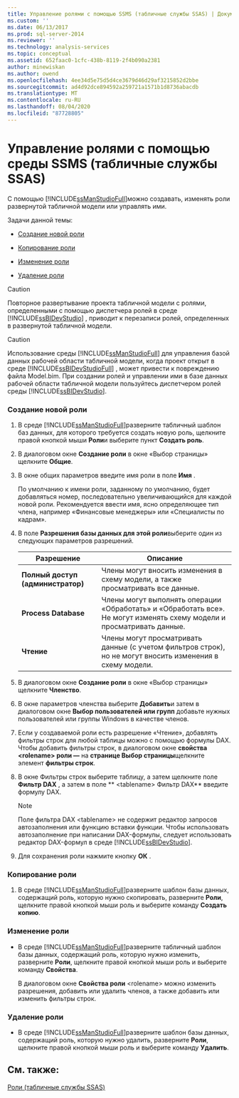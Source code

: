 ```yaml
---
title: Управление ролями с помощью SSMS (табличные службы SSAS) | Документация Майкрософт
ms.custom: ''
ms.date: 06/13/2017
ms.prod: sql-server-2014
ms.reviewer: ''
ms.technology: analysis-services
ms.topic: conceptual
ms.assetid: 652faac0-1cfc-438b-8119-2f4b090a2381
author: minewiskan
ms.author: owend
ms.openlocfilehash: 4ee34d5e75d5d4ce3679d46d29af3215852d2bbe
ms.sourcegitcommit: ad4d92dce894592a259721a1571b1d8736abacdb
ms.translationtype: MT
ms.contentlocale: ru-RU
ms.lasthandoff: 08/04/2020
ms.locfileid: "87728805"
---
```

# <a name="manage-roles-by-using-ssms-ssas-tabular"></a>Управление ролями с помощью среды SSMS (табличные службы SSAS)
  С помощью [!INCLUDE[ssManStudioFull](../../includes/ssmanstudiofull-md.md)]можно создавать, изменять роли развернутой табличной модели или управлять ими.  
  
 Задачи данной темы:  
  
-   [Создание новой роли](#bkmk_new_role)  
  
-   [Копирование роли](#bkmk_copy_role)  
  
-   [Изменение роли](#bkmk_edit_role)  
  
-   [Удаление роли](#bkmk_deletet_role)  
  
> [!CAUTION]  
>  Повторное развертывание проекта табличной модели с ролями, определенными с помощью диспетчера ролей в среде [!INCLUDE[ssBIDevStudio](../../includes/ssbidevstudio-md.md)] , приводит к перезаписи ролей, определенных в развернутой табличной модели.  
  
> [!CAUTION]  
>  Использование среды [!INCLUDE[ssManStudioFull](../../includes/ssmanstudiofull-md.md)] для управления базой данных рабочей области табличной модели, когда проект открыт в среде [!INCLUDE[ssBIDevStudioFull](../../includes/ssbidevstudiofull-md.md)] , может привести к повреждению файла Model.bim. При создании ролей и управлении ими в базе данных рабочей области табличной модели пользуйтесь диспетчером ролей среды [!INCLUDE[ssBIDevStudio](../../includes/ssbidevstudio-md.md)].  
  
###  <a name="to-create-a-new-role"></a><a name="bkmk_new_role"></a> Создание новой роли  
  
1.  В среде [!INCLUDE[ssManStudioFull](../../includes/ssmanstudiofull-md.md)]разверните табличный шаблон баз данных, для которого требуется создать новую роль, щелкните правой кнопкой мыши **Роли**и выберите пункт **Создать роль**.  
  
2.  В диалоговом окне **Создание роли** в окне «Выбор страницы» щелкните **Общие**.  
  
3.  В окне общих параметров введите имя роли в поле **Имя** .  
  
     По умолчанию к имени роли, заданному по умолчанию, будет добавляться номер, последовательно увеличивающийся для каждой новой роли. Рекомендуется ввести имя, ясно определяющее тип члена, например «Финансовые менеджеры» или «Специалисты по кадрам».  
  
4.  В поле **Разрешения базы данных для этой роли**выберите один из следующих параметров разрешений.  
  
    |Разрешение|Описание|  
    |----------------|-----------------|  
    |**Полный доступ (администратор)**|Члены могут вносить изменения в схему модели, а также просматривать все данные.|  
    |**Process Database**|Члены могут выполнять операции «Обработать» и «Обработать все». Не могут изменять схему модели и просматривать данные.|  
    |**Чтение**|Члены могут просматривать данные (с учетом фильтров строк), но не могут вносить изменения в схему модели.|  
  
5.  В диалоговом окне **Создание роли** в окне «Выбор страницы» щелкните **Членство**.  
  
6.  В окне параметров членства выберите **Добавить**и затем в диалоговом окне **Выбор пользователей или групп** добавьте нужных пользователей или группы Windows в качестве членов.  
  
7.  Если у создаваемой роли есть разрешение «Чтение», добавлять фильтры строк для любой таблицы можно с помощью формулы DAX. Чтобы добавить фильтры строк, в диалоговом окне **свойства \<rolename> роли —** на **странице Выбор страницы**щелкните элемент **фильтры строк**.  
  
8.  В окне Фильтры строк выберите таблицу, а затем щелкните поле **Фильтр DAX** , а затем в поле ** \<tablename> Фильтр DAX** введите формулу DAX.  
  
    > [!NOTE]  
    >  Поле фильтра DAX \<tablename> не содержит редактор запросов автозаполнения или функцию вставки функции. Чтобы использовать автозаполнение при написании DAX-формулы, следует использовать редактор DAX-формул в среде [!INCLUDE[ssBIDevStudio](../../includes/ssbidevstudio-md.md)].  
  
9. Для сохранения роли нажмите кнопку **OК** .  
  
###  <a name="to-copy-a-role"></a><a name="bkmk_copy_role"></a> Копирование роли  
  
1.  В среде [!INCLUDE[ssManStudioFull](../../includes/ssmanstudiofull-md.md)]разверните шаблон базы данных, содержащий роль, которую нужно скопировать, разверните **Роли**, щелкните правой кнопкой мыши роль и выберите команду **Создать копию**.  
  
###  <a name="to-edit-a-role"></a><a name="bkmk_edit_role"></a>Изменение роли  
  
-   В среде [!INCLUDE[ssManStudioFull](../../includes/ssmanstudiofull-md.md)]разверните табличный шаблон базы данных, содержащий роль, которую нужно изменить, разверните **Роли**, щелкните правой кнопкой мыши роль и выберите команду **Свойства**.  
  
     В диалоговом окне **Свойства роли** \<rolename> можно изменить разрешения, добавить или удалить членов, а также добавить или изменить фильтры строк.  
  
###  <a name="to-delete-a-role"></a><a name="bkmk_deletet_role"></a>Удаление роли  
  
-   В среде [!INCLUDE[ssManStudioFull](../../includes/ssmanstudiofull-md.md)]разверните шаблон базы данных, содержащий роль, которую нужно удалить, разверните **Роли**, щелкните правой кнопкой мыши роль и выберите команду **Удалить**.  
  
## <a name="see-also"></a>См. также:  
 [Роли (табличные службы SSAS)](roles-ssas-tabular.md)  
  
  
